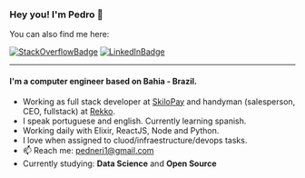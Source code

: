 ### Hey you! I'm Pedro 👋

You can also find me here:

[![StackOverflowBadge](https://img.shields.io/badge/-Stackoverflow-4CA143?style=flat&logo=Stackoverflow&logoColor=white&link=https://stackoverflow.com/users/5029989/pedro-neri)](https://stackoverflow.com/users/5029989/pedro-neri)
[![LinkedInBadge](https://img.shields.io/badge/-LinkedIn-blue?style=flat&logo=Linkedin&logoColor=white&link=https://www.linkedin.com/in/pedro-neri-36980318a/)](https://www.linkedin.com/in/pedro-neri-36980318a/)

---

#### I'm a computer engineer based on Bahia - Brazil.

- Working as full stack developer at [SkiloPay](https://www.skilopay.com.br/) and handyman (salesperson, CEO, fullstack) at [Rekko](https://www.rekko.com.br).
- I speak portuguese and english. Currently learning spanish.
- Working daily with Elixir, ReactJS, Node and Python.
- I love when assigned to cluod/infraestructure/devops tasks.
- 📫 Reach me: pedneri1@gmail.com
- Currently studying: **Data Science** and **Open Source**
